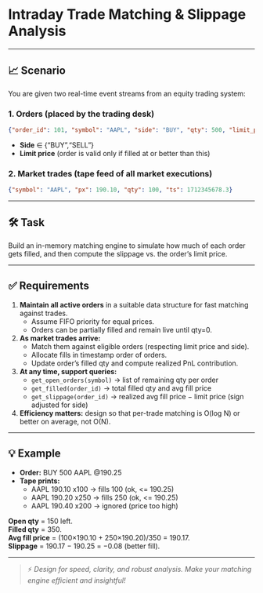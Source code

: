 # Intraday Trade Matching & Slippage Analysis

---

## 📈 Scenario

You are given two real-time event streams from an equity trading system:

### 1. Orders (placed by the trading desk)
```json
{"order_id": 101, "symbol": "AAPL", "side": "BUY", "qty": 500, "limit_px": 190.25, "ts": 1712345678.1}
```
- **Side** ∈ {“BUY”,“SELL”}
- **Limit price** (order is valid only if filled at or better than this)

### 2. Market trades (tape feed of all market executions)
```json
{"symbol": "AAPL", "px": 190.10, "qty": 100, "ts": 1712345678.3}
```

---

## 🛠️ Task

Build an in-memory matching engine to simulate how much of each order gets filled, and then compute the slippage vs. the order’s limit price.

---

## ✅ Requirements

1. **Maintain all active orders** in a suitable data structure for fast matching against trades.
    - Assume FIFO priority for equal prices.
    - Orders can be partially filled and remain live until qty=0.
2. **As market trades arrive:**
    - Match them against eligible orders (respecting limit price and side).
    - Allocate fills in timestamp order of orders.
    - Update order’s filled qty and compute realized PnL contribution.
3. **At any time, support queries:**
    - `get_open_orders(symbol)` → list of remaining qty per order
    - `get_filled(order_id)` → total filled qty and avg fill price
    - `get_slippage(order_id)` → realized avg fill price − limit price (sign adjusted for side)
4. **Efficiency matters:** design so that per-trade matching is O(log N) or better on average, not O(N).

---

## 💡 Example

- **Order:** BUY 500 AAPL @190.25
- **Tape prints:**
    - AAPL 190.10 x100 → fills 100 (ok, <= 190.25)
    - AAPL 190.20 x250 → fills 250 (ok, <= 190.25)
    - AAPL 190.40 x200 → ignored (price too high)

**Open qty** = 150 left.  
**Filled qty** = 350.  
**Avg fill price** = (100×190.10 + 250×190.20)/350 = 190.17.  
**Slippage** = 190.17 − 190.25 = −0.08 (better fill).

---

> ⚡️ *Design for speed, clarity, and robust analysis. Make your matching engine efficient and insightful!*
